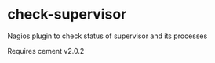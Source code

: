 check-supervisor
================

Nagios plugin to check status of supervisor and its processes

Requires cement v2.0.2
